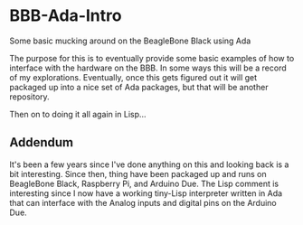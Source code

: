 # BBB-Ada-Intro
Some basic mucking around on the BeagleBone Black using Ada

The purpose for this is to eventually provide some basic examples
of how to interface with the hardware on the BBB.  In some ways
this will be a record of my explorations.  Eventually, once this
gets figured out it will get packaged up into a nice set of
Ada packages, but that will be another repository.

Then on to doing it all again in Lisp…

## Addendum
It's been a few years since I've done anything on this and looking back
is a bit interesting.  Since then, thing have been packaged up and runs
on BeagleBone Black, Raspberry Pi, and Arduino Due.  The Lisp comment is
interesting since I now have a working tiny-Lisp interpreter written in
Ada that can interface with the Analog inputs and digital pins on the
Arduino Due.
